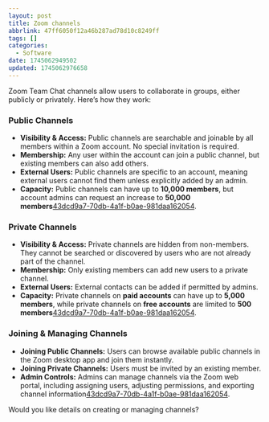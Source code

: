 ```yaml
---
layout: post
title: Zoom channels
abbrlink: 47ff6050f12a46b287ad78d10c8249ff
tags: []
categories:
  - Software
date: 1745062949502
updated: 1745062976658
---
```


Zoom Team Chat channels allow users to collaborate in groups, either publicly or privately. Here’s how they work:

### **Public Channels**

- **Visibility & Access:** Public channels are searchable and joinable by all members within a Zoom account. No special invitation is required.
- **Membership:** Any user within the account can join a public channel, but existing members can also add others.
- **External Users:** Public channels are specific to an account, meaning external users cannot find them unless explicitly added by an admin.
- **Capacity:** Public channels can have up to **10,000 members**, but account admins can request an increase to **50,000 members**[43dcd9a7-70db-4a1f-b0ae-981daa162054](https://support.zoom.com/hc/en/article?id=zm_kb\&sysparm_article=KB0063548\&citationMarker=43dcd9a7-70db-4a1f-b0ae-981daa162054 "1").

### **Private Channels**

- **Visibility & Access:** Private channels are hidden from non-members. They cannot be searched or discovered by users who are not already part of the channel.
- **Membership:** Only existing members can add new users to a private channel.
- **External Users:** External contacts can be added if permitted by admins.
- **Capacity:** Private channels on **paid accounts** can have up to **5,000 members**, while private channels on **free accounts** are limited to **500 members**[43dcd9a7-70db-4a1f-b0ae-981daa162054](https://support.zoom.com/hc/en/article?id=zm_kb\&sysparm_article=KB0063548\&citationMarker=43dcd9a7-70db-4a1f-b0ae-981daa162054 "1").

### **Joining & Managing Channels**

- **Joining Public Channels:** Users can browse available public channels in the Zoom desktop app and join them instantly.
- **Joining Private Channels:** Users must be invited by an existing member.
- **Admin Controls:** Admins can manage channels via the Zoom web portal, including assigning users, adjusting permissions, and exporting channel information[43dcd9a7-70db-4a1f-b0ae-981daa162054](https://support.zoom.com/hc/en/article?id=zm_kb\&sysparm_article=KB0061189\&citationMarker=43dcd9a7-70db-4a1f-b0ae-981daa162054 "2").

Would you like details on creating or managing channels?
